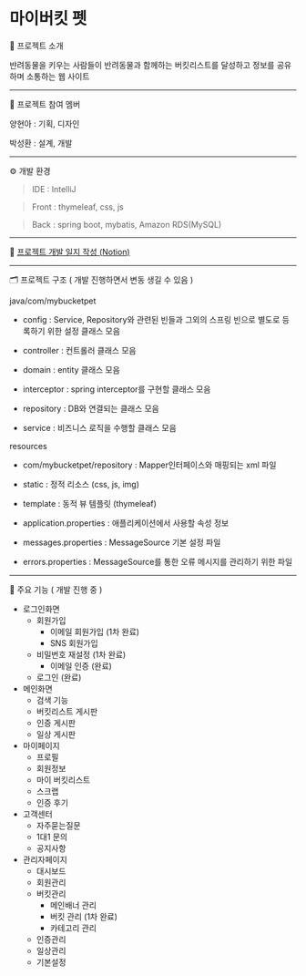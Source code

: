 # 마이버킷 펫 

🐶 프로젝트 소개

뱐려동물을 키우는 사람들이 반려동물과 함께하는 버킷리스트를 달성하고 정보를 공유하며 소통하는 웹 사이트
***
👯 프로젝트 참여 멤버

양현아 : 기획, 디자인

박성환 : 설계, 개발
***

⚙️ 개발 환경
> IDE : IntelliJ

> Front : thymeleaf, css, js

> Back : spring boot, mybatis, Amazon RDS(MySQL)

***
📌 [프로젝트 개발 일지 작성 (Notion)](https://polite-handball-c55.notion.site/37b7cd789a0f4a6a8427fd2bd7144fab?pvs=4)
***
🗂️ 프로젝트 구조 ( 개발 진행하면서 변동 생길 수 있음 )

java/com/mybucketpet
  
  - config : Service, Repository와 관련된 빈들과 그외의 스프링 빈으로 별도로 등록하기 위한 설정 클래스 모음
    
  - controller : 컨트롤러 클래스 모음
    
  - domain : entity 클래스 모음
    
  - interceptor : spring interceptor를 구현할 클래스 모음
    
  - repository : DB와 연결되는 클래스 모음
    
  - service : 비즈니스 로직을 수행할 클래스 모음
  
resources
  - com/mybucketpet/repository : Mapper인터페이스와 매핑되는 xml 파일
  
  - static : 정적 리소스 (css, js, img)
  
  - template : 동적 뷰 템플릿 (thymeleaf)
  
  - application.properties : 애플리케이션에서 사용할 속성 정보
  
  - messages.properties : MessageSource 기본 설정 파일
  
  - errors.properties : MessageSource를 통한 오류 메시지를 관리하기 위한 파일

***
📝 주요 기능 ( 개발 진행 중 )

* 로그인화면
  - 회원가입
    + 이메일 회원가입 (1차 완료)
    + SNS 회원가입
  - 비밀번호 재설정 (1차 완료)
    + 이메일 인증 (완료)
  - 로그인 (완료)
* 메인화면
  - 검색 기능
  - 버킷리스트 게시판
  - 인증 게시판
  - 일상 게시판
* 마이페이지
  - 프로필
  - 회원정보
  - 마이 버킷리스트
  - 스크랩
  - 인증 후기
* 고객센터
  - 자주묻는질문
  - 1대1 문의
  - 공지사항
* 관리자페이지
  - 대시보드
  - 회원관리
  - 버킷관리
    + 메인배너 관리
    + 버킷 관리 (1차 완료)
    + 카테고리 관리
  - 인증관리
  - 일상관리
  - 기본설정

